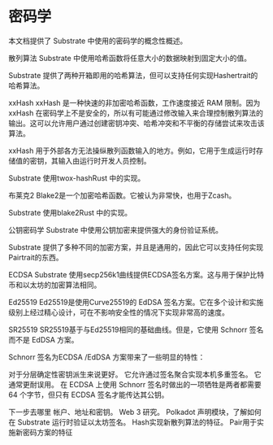 # 密码学

本文档提供了 Substrate 中使用的密码学的概念性概述。

散列算法
Substrate 中使用哈希函数将任意大小的数据映射到固定大小的值。

Substrate 提供了两种开箱即用的哈希算法，但可以支持任何实现Hashertrait的哈希算法。

xxHash
xxHash 是一种快速的非加密哈希函数，工作速度接近 RAM 限制。因为 xxHash 在密码学上不是安全的，所以有可能通过修改输入来合理控制散列算法的输出。这可以允许用户通过创建密钥冲突、哈希冲突和不平衡的存储尝试来攻击该算法。

xxHash 用于外部各方无法操纵散列函数输入的地方。例如，它用于生成运行时存储值的密钥，其输入由运行时开发人员控制。

Substrate 使用twox-hashRust 中的实现。

布莱克2
Blake2是一个加密哈希函数。它被认为非常快，也用于Zcash。

Substrate 使用blake2Rust 中的实现。

公钥密码学
Substrate 中使用公钥加密来提供强大的身份验证系统。

Substrate 提供了多种不同的加密方案，并且是通用的，因此它可以支持任何实现Pairtrait的东西。

ECDSA
Substrate 使用secp256k1曲线提供ECDSA签名方案。这与用于保护比特币和以太坊的加密算法相同。

Ed25519
Ed25519是使用Curve25519的 EdDSA 签名方案。它在多个设计和实施级别上经过精心设计，可在不影响安全性的情况下实现非常高的速度。

SR25519
SR25519基于与Ed25519相同的基础曲线。但是，它使用 Schnorr 签名而不是 EdDSA 方案。

Schnorr 签名为ECDSA /EdDSA 方案带来了一些明显的特性：

对于分层确定性密钥派生来说更好。
它允许通过签名聚合实现本机多重签名。
它通常更耐误用。
在 ECDSA 上使用 Schnorr 签名时做出的一项牺牲是两者都需要 64 个字节，但只有 ECDSA 签名才能传达其公钥。

下一步去哪里
帐户、地址和密钥。
Web 3 研究。
Polkadot 声明模块，了解如何在 Substrate 运行时验证以太坊签名。
Hash实现新散列算法的特征。
Pair用于实施新密码方案的特征